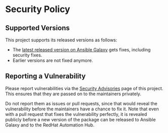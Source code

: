# Security Policy

## Supported Versions

This project supports its released versions as follows:

- The [latest released version on Ansible Galaxy](https://galaxy.ansible.com/ibm/ibm_zhmc)
  gets fixes, including security fixes.
- Earlier versions are not fixed anymore.

## Reporting a Vulnerability

Please report vulnerabilities via the
[Security Advisories](https://github.com/zhmcclient/zhmc-ansible-modules/security/advisories)
page of this project. This ensures that they are passed on to the maintainers
privately.

Do not report them as issues or pull requests, since that would reveal the
vulnerability before the maintainers have a chance to fix it. Note that even
with a pull request that fixes the vulnerability perfectly, it is revealed
publicly before a new version of the package can be released to Ansible Galaxy
and to the RedHat Automation Hub.
